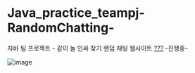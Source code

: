 # Java_practice_teampj-RandomChatting-
자바 팀 프로젝트 - 같이 놀 인싸 찾기 랜덤 채팅 웹사이트 [???](JAVA,SpringBoot) -진행중-


![image](https://user-images.githubusercontent.com/100547978/179475242-2c61e876-524f-48b7-bc86-9e820abf2581.png)
